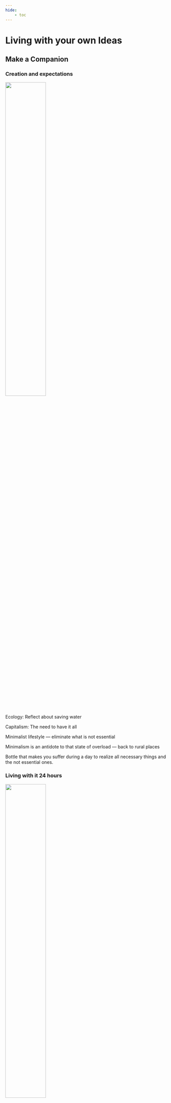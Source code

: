 ```yaml
---
hide:
    - toc
---
```


# Living with your own Ideas
## Make a Companion

### Creation and expectations

<img src="https://paresmarc.github.io/MDEF/images/companion1.jpg" width="50%" height="50%"/>


Ecology:
Reflect about saving water

Capitalism:
The need to have it all

Minimalist lifestyle
— eliminate what is not essential

Minimalism is an antidote to that state of overload
— back to rural places

Bottle that makes you suffer during a day to realize all necessary things and the not essential ones.


### Living with it 24 hours

<img src="https://paresmarc.github.io/MDEF/images/companion2.jpg" width="50%" height="50%"/>

Living together for 24 hours

How I lived together?
— tried to drink from it (stupid/useless)
— I had to search other ways to get water

What does it notice?
— tried to drink so much times, I realized how much I need water to continue with my life
— I usually drink very little water

Why does it matter?
— suffer, feeling humiliated (introspection)
— essential and not essential


## 1PP Exploration

### Experience

How would it be to share a craft experience in the physical world and import it into the digital?

<img src="https://paresmarc.github.io/MDEF/images/MarcPares_2ppClay.mov" width="75%" height="75%"/>

I started my day by trying to experiment with clay. I wanted to feel it with all my senses. I went to a ceramic studio, and I mixed clay powder with water to start experimenting. Then I poured the liquid clay into a cast board to make it more controllable.

I left the studio with a bag full of clay. Local red clay dirties your hands a lot while working with it. I tried to continue my day always with clay in my hands, looking forward to experiencing different activities thanks to the clay's interaction with me.

I also wanted to see how people would react to me. I walked the streets, playing with the clay in my hands.   I also wanted to try eating with my dirty hands. So I had lunch while grabbing clay and interacting with all the objects with clay in between. It was difficult to use the fork, but I liked the experience because the smell of the wet clay changed my perception of the food.

After that, I decided to share that experience with other people. So in the evening, I met with some friends, and I asked them to play with clay or plasticine while talking and having a beer. I enjoyed that everyone made something unique and experienced the hangout differently. Some people tried to produce a lot, they wanted to impress others and make something special.   

On the other hand, others enjoyed the process, they played with the clay while talking, without searching for a result. I saw one of them evolve his ball of clay, he made a lot of shapes with the same clay and destroyed it every time. Finally, he gave me a weird ball that had no social meaning except for the time he spent with it and the conversations that he had around it.   

I decided to bring that analogue and physical experience to the digital world. I selected one of the creations, the weird ball. I 3D scanned it to make a digital copy, document it, and preserve it. The preservation of art and traditions is something so important for culture and society, but we are losing it because the world is evolving fast. I used the EM3D app, which works with infrared, to generate a 3D model of the clay ball.

<div style="padding:180.43% 0 0 0;position:relative;"><iframe src="https://player.vimeo.com/video/767853338?h=d4f7b1feea&amp;badge=0&amp;autopause=0&amp;player_id=0&amp;app_id=58479" frameborder="0" allow="autoplay; fullscreen; picture-in-picture" allowfullscreen style="position:absolute;top:0;left:0;width:80%;height:80%;" title="1PP 24h Experience"></iframe></div><script src="https://player.vimeo.com/api/player.js"></script>


After that, I prepared the file for 3D printing with Cura, and I tried to print it with the same characteristics. The result was brilliant, both shapes looked similar. I find this process so interesting because it permits every person to model something in 3D. You don’t need to learn 3D digital software, only with your hands and by experiencing the physical sensations of the clay can you generate something unique and then import it into the digital world. 

### Reflection

From that experience, I can draw some conclusions. Introducing the clay to the bar table made everyone participate in the same action, and thanks to that, a lot of conversations were generated. We talked about crafts and traditions. We generated objects from a social experience that reminded me of a moment. With 3D scanning and printing, I can generate copies of and preserve a shape that, given some time, would be destroyed. The connection between the physical and digital, and the traditions and innovation are hybrid concepts that really interest me.

Another exploration concept is the time of creation that needs a human person and the time that uses a machine to try to create a similar shape. The time spent by my friend creating the shape was about an hour, he experienced the clay and used that process to share his experience and talk and interact with others. Comparing it with the 3D printer, bypassing the time I spent 3D scanning and slicing the file, it was 1 hour and 22 minutes. So the time of fabrication is similar, but, indeed, machines cannot create, they only follow human indications. At least for now, who knows how AI would evolve in the future?

Can machines create culture and traditions?
